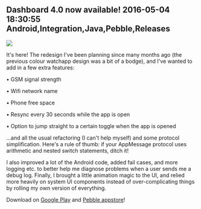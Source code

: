 Dashboard 4.0 now available!
2016-05-04 18:30:55
Android,Integration,Java,Pebble,Releases
---

![](/assets/import/media/2016/05/blogbanner.png)

It's here! The redesign I've been planning since many months ago (the previous colour watchapp design was a bit of a bodge), and I've wanted to add in a few extra features:

 • GSM signal strength

 • Wifi network name

 • Phone free space

 • Resync every 30 seconds while the app is open

 • Option to jump straight to a certain toggle when the app is opened

...and all the usual refactoring (I can't help myself) and some protocol simplification. Here's a rule of thumb: if your AppMessage protocol uses arithmetic and nested switch statements, ditch it!

I also improved a lot of the Android code, added fail cases, and more logging etc. to better help me diagnose problems when a user sends me a debug log. Finally, I brought a little animation magic to the UI, and relied more heavily on system UI components instead of over-complicating things by rolling my own version of everything.

Download on <a href="https://play.google.com/store/apps/details?id=com.wordpress.ninedof.dashboard">Google Play</a> and <a href="https://apps.getpebble.com/en_US/application/53ec8d840c3036447e000109">Pebble appstore</a>!
